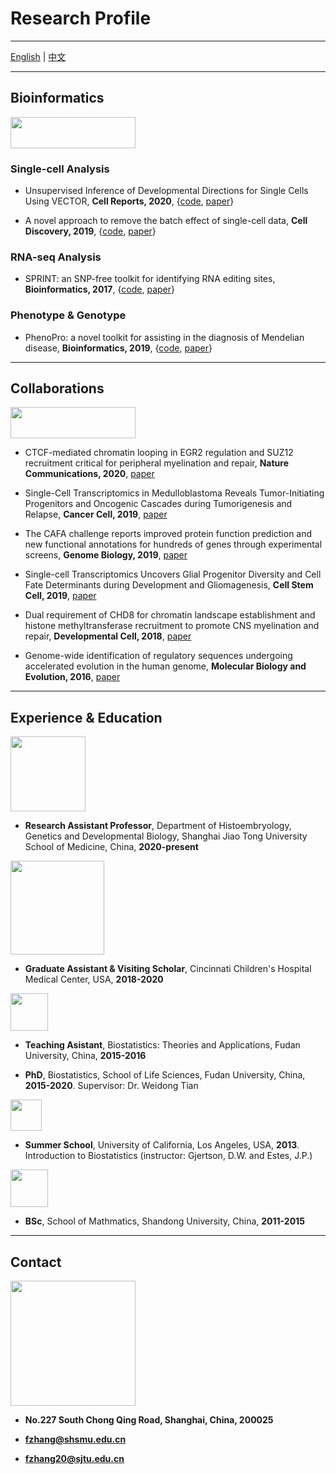 # Research Profile

---------------------------------------

[English](https://jumphone.github.io) | [中文](https://jumphone.github.io/cn)

---------------------------------------

## Bioinformatics

<img src="https://jumphone.github.io/img/bioinfo_logo.png" width="200" height="50">

### Single-cell Analysis

* Unsupervised Inference of Developmental Directions for Single Cells Using VECTOR, **Cell Reports, 2020**, {[code](https://github.com/jumphone/Vector), [paper](https://doi.org/10.1016/j.celrep.2020.108069)}

* A novel approach to remove the batch effect of single-cell data, **Cell Discovery, 2019**, {[code](https://github.com/jumphone/BEER), [paper](https://doi.org/10.1038/s41421-019-0114-x)}

### RNA-seq Analysis

* SPRINT: an SNP-free toolkit for identifying RNA editing sites, **Bioinformatics, 2017**, {[code](https://github.com/jumphone/SPRINT), [paper](https://doi.org/10.1093/bioinformatics/btx473)} 

### Phenotype & Genotype

* PhenoPro: a novel toolkit for assisting in the diagnosis of Mendelian disease, **Bioinformatics, 2019**, {[code](https://github.com/jumphone/PhenoPro), [paper](https://doi.org/10.1093/bioinformatics/btz100)}

---------------------------------------

## Collaborations

<img src="https://jumphone.github.io/img/colla_logo.png" width="200" height="50">

* CTCF-mediated chromatin looping in EGR2 regulation and SUZ12 recruitment critical for peripheral myelination and repair, **Nature Communications, 2020**, [paper](https://doi.org/10.1038/s41467-020-17955-2)

* Single-Cell Transcriptomics in Medulloblastoma Reveals Tumor-Initiating Progenitors and Oncogenic Cascades during Tumorigenesis and Relapse, **Cancer Cell, 2019**, [paper](https://doi.org/10.1016/j.ccell.2019.07.009)

* The CAFA challenge reports improved protein function prediction and new functional annotations for hundreds of genes through experimental screens, **Genome Biology, 2019**, [paper](https://doi.org/10.1186/s13059-019-1835-8)

* Single-cell Transcriptomics Uncovers Glial Progenitor Diversity and Cell Fate Determinants during Development and Gliomagenesis, **Cell Stem Cell, 2019**, [paper](https://doi.org/10.1016/j.stem.2019.03.006)

* Dual requirement of CHD8 for chromatin landscape establishment and histone methyltransferase recruitment to promote CNS myelination and repair, **Developmental Cell, 2018**, [paper](https://doi.org/10.1016/j.devcel.2018.05.022)

* Genome-wide identification of regulatory sequences undergoing accelerated evolution in the human genome, **Molecular Biology and Evolution, 2016**, [paper](https://doi.org/10.1093/molbev/msw128)

---------------------------------------

## Experience & Education

<img src="https://jumphone.github.io/img/jiaotong_logo.png" width="120">

* **Research Assistant Professor**, Department of Histoembryology, Genetics and Developmental Biology, Shanghai Jiao Tong University School of Medicine, China, **2020-present**

<img src="https://jumphone.github.io/img/cchmc_logo.png" width="150">

* **Graduate Assistant & Visiting Scholar**, Cincinnati Children's Hospital Medical Center, USA, **2018-2020**

<img src="https://jumphone.github.io/img/fudan_logo.png" width="60">

* **Teaching Asistant**, Biostatistics: Theories and Applications, Fudan University, China, **2015-2016**

* **PhD**, Biostatistics, School of Life Sciences, Fudan University, China, **2015-2020**. Supervisor: Dr. Weidong Tian

<img src="https://jumphone.github.io/img/UCLA_logo.jpg" width="50">

* **Summer School**, University of California, Los Angeles, USA, **2013**. Introduction to Biostatistics (instructor: Gjertson, D.W. and Estes, J.P.)

<img src="https://jumphone.github.io/img/shandong_logo.jpg" width="60">

* **BSc**, School of Mathmatics, Shandong University, China, **2011-2015** 

---------------------------------------

## Contact

<img src="https://jumphone.github.io/img/email_logo.png" width="200">

* **No.227 South Chong Qing Road, Shanghai, China, 200025**

* **fzhang@shsmu.edu.cn**

* **fzhang20@sjtu.edu.cn**
